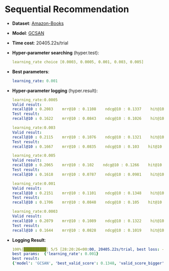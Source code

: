 # Sequential Recommendation

- **Dataset**: [Amazon-Books](../../md/amazon-books_seq.md)

- **Model**: [GCSAN](https://recbole.io/docs/user_guide/model/sequential/gcsan.html)

- **Time cost**: 20405.22s/trial

- **Hyper-parameter searching** (hyper.test):

  ```yaml
  learning_rate choice [0.0003, 0.0005, 0.001, 0.003, 0.005]
  ```

- **Best parameters**:

  ```yaml
  learning_rate: 0.001
  ```

- **Hyper-parameter logging** (hyper.result):

  ```yaml
  learning_rate:0.0005
  Valid result:
  recall@10 : 0.2083    mrr@10 : 0.1108    ndcg@10 : 0.1337    hit@10 : 0.2083    precision@10 : 0.0208
  Test result:
  recall@10 : 0.1622    mrr@10 : 0.0843    ndcg@10 : 0.1026    hit@10 : 0.1622    precision@10 : 0.0162

  learning_rate:0.003
  Valid result:
  recall@10 : 0.2115    mrr@10 : 0.1076    ndcg@10 : 0.1321    hit@10 : 0.2115    precision@10 : 0.0212
  Test result:
  recall@10 : 0.1667    mrr@10 : 0.0835    ndcg@10 : 0.103    hit@10 : 0.1667    precision@10 : 0.0167

  learning_rate:0.005
  Valid result:
  recall@10 : 0.2065    mrr@10 : 0.102    ndcg@10 : 0.1266    hit@10 : 0.2065    precision@10 : 0.0206
  Test result:
  recall@10 : 0.1618    mrr@10 : 0.0787    ndcg@10 : 0.0981    hit@10 : 0.1618    precision@10 : 0.0162

  learning_rate:0.001
  Valid result:
  recall@10 : 0.2151    mrr@10 : 0.1101    ndcg@10 : 0.1348    hit@10 : 0.2151    precision@10 : 0.0215
  Test result:
  recall@10 : 0.1706    mrr@10 : 0.0848    ndcg@10 : 0.105    hit@10 : 0.1706    precision@10 : 0.0171

  learning_rate:0.0003
  Valid result:
  recall@10 : 0.2079    mrr@10 : 0.1089    ndcg@10 : 0.1322    hit@10 : 0.2079    precision@10 : 0.0208
  Test result:
  recall@10 : 0.1644    mrr@10 : 0.0828    ndcg@10 : 0.1019    hit@10 : 0.1644    precision@10 : 0.0164
  ```

- **Logging Result**:

  ```yaml
  100%|██████████| 5/5 [28:20:26<00:00, 20405.22s/trial, best loss: -0.1348]
  best params:  {'learning_rate': 0.001}
  best result: 
  {'model': 'GCSAN', 'best_valid_score': 0.1348, 'valid_score_bigger': True, 'best_valid_result': OrderedDict([('recall@10', 0.2151), ('mrr@10', 0.1101), ('ndcg@10', 0.1348), ('hit@10', 0.2151), ('precision@10', 0.0215)]), 'test_result': OrderedDict([('recall@10', 0.1706), ('mrr@10', 0.0848), ('ndcg@10', 0.105), ('hit@10', 0.1706), ('precision@10', 0.0171)])}
  ```
